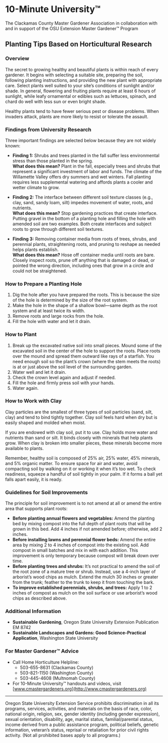 # 10-Minute University™

The Clackamas County Master Gardener Association in collaboration with and in support of the OSU Extension Master Gardener™ Program  

## Planting Tips Based on Horticultural Research

### Overview

The secret to growing healthy and beautiful plants is within reach of every gardener. It begins with selecting a suitable site, preparing the soil, following planting instructions, and providing the new plant with appropriate care. Select plants well suited to your site’s conditions of sunlight and/or shade. In general, flowering and fruiting plants require at least 6 hours of sunlight, while leafy ornamental or edibles such as lettuces, spinach, and chard do well with less sun or even bright shade.

Healthy plants tend to have fewer serious pest or disease problems. When invaders attack, plants are more likely to resist or tolerate the assault.

### Findings from University Research

Three important findings are selected below because they are not widely known:

- **Finding 1:** Shrubs and trees planted in the fall suffer less environmental stress than those planted in the spring.  
  **What does this mean?** Plant in the fall, especially trees and shrubs that represent a significant investment of labor and funds. The climate of the Willamette Valley offers dry summers and wet winters. Fall planting requires less supplemental watering and affords plants a cooler and wetter climate to grow.

- **Finding 2:** The interface between different soil texture classes (e.g., clay, sand, sandy loam, silt) impedes movement of water, roots, and nutrients.  
  **What does this mean?** Stop gardening practices that create interface. Putting gravel in the bottom of a planting hole and filling the hole with amended soil are two examples. Both create interfaces and subject roots to grow through different soil textures.

- **Finding 3:** Removing container media from roots of trees, shrubs, and perennial plants, straightening roots, and pruning to reshape as needed helps plants establish.  
  **What does this mean?** Hose off container media until roots are bare. Closely inspect roots, prune off anything that is damaged or dead, or pointed the wrong direction, including ones that grow in a circle and could not be straightened.

### How to Prepare a Planting Hole

1. Dig the hole after you have prepared the roots. This is because the size of the hole is determined by the size of the root system.
2. Make the hole in the shape of a shallow bowl—same depth as the root system and at least twice its width.
3. Remove roots and large rocks from the hole.
4. Fill the hole with water and let it drain.

### How to Plant

1. Break up the excavated native soil into small pieces. Mound some of the excavated soil in the center of the hole to support the roots. Place roots over the mound and spread them outward like rays of a starfish. You need enough soil so the plant’s crown (where the stem meets the roots) is at or just above the soil level of the surrounding garden.
2. Water well and let it drain.
3. Check the crown level again and adjust if needed.
4. Fill the hole and firmly press soil with your hands.
5. Water again.

### How to Work with Clay

Clay particles are the smallest of three types of soil particles (sand, silt, clay) and tend to bind tightly together. Clay soil feels hard when dry but is easily shaped and molded when moist.

If you are endowed with clay soil, put it to use. Clay holds more water and nutrients than sand or silt. It binds closely with minerals that help plants grow. When clay is broken into smaller pieces, these minerals become more available to plants.

Remember, healthy soil is composed of 25% air, 25% water, 45% minerals, and 5% organic matter. To ensure space for air and water, avoid compacting soil by walking on it or working it when it’s too wet. To check readiness, squeeze a handful of soil tightly in your palm. If it forms a ball yet falls apart easily, it is ready.

### Guidelines for Soil Improvements

The principle for soil improvement is to not amend at all or amend the entire area that supports plant roots:

- **Before planting annual flowers and vegetables:** Amend the planting bed by mixing compost into the full depth of plant roots that will be grown in this bed. Add 4 inches if not amended before; otherwise, add 2 inches.
- **Before installing lawns and perennial flower beds:** Amend the entire area by mixing 2 to 4 inches of compost into the existing soil. Add compost in small batches and mix in with each addition. This improvement is only temporary because compost will break down over time.
- **Before planting trees and shrubs:** It’s not practical to amend the soil of the root zone of a mature tree or shrub. Instead, use a 4-inch layer of arborist’s wood chips as mulch. Extend the mulch 30 inches or greater from the trunk; feather to the trunk to keep it from touching the bark.
- **To improve established perennials, shrubs, and trees:** Apply 1 to 2 inches of compost as mulch on the soil surface or use arborist’s wood chips as described above.

### Additional Information

- **Sustainable Gardening**, Oregon State University Extension Publication EM 8742  
- **Sustainable Landscapes and Gardens: Good Science-Practical Application**, Washington State University  

### For Master Gardener™ Advice

- Call Home Horticulture Helpline:  
  - 503-655-8631 (Clackamas County)  
  - 503-821-1150 (Washington County)  
  - 503-445-4608 (Multnomah County)  
- For 10-Minute University™ handouts and videos, visit [www.cmastergardeners.org](http://www.cmastergardeners.org)

---

Oregon State University Extension Service prohibits discrimination in all its programs, services, activities, and materials on the basis of race, color, national origin, religion, sex, gender identity (including gender expression), sexual orientation, disability, age, marital status, familial/parental status, income derived from a public assistance program, political beliefs, genetic information, veteran’s status, reprisal or retaliation for prior civil rights activity. (Not all prohibited bases apply to all programs.)